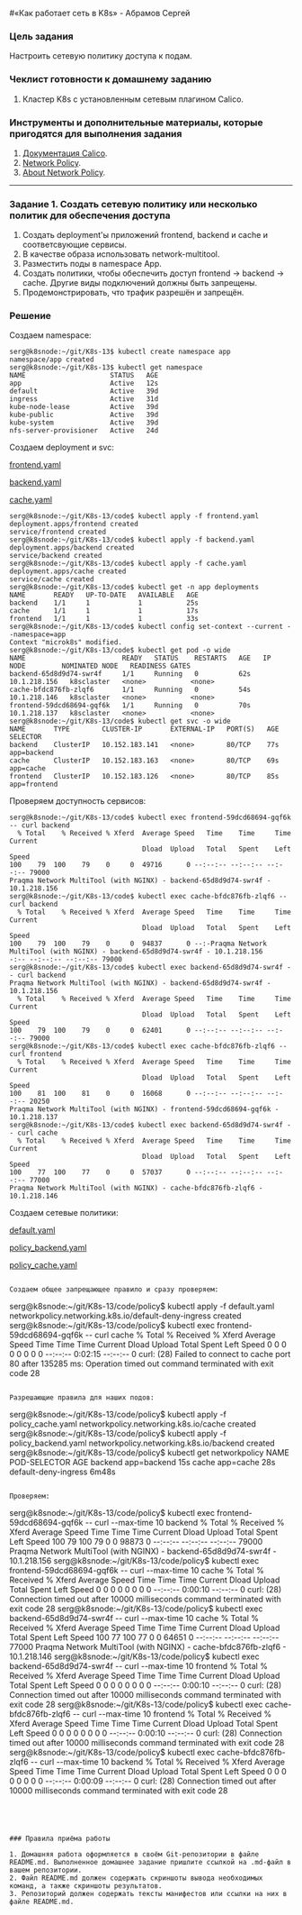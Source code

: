 #«Как работает сеть в K8s» - Абрамов Сергей 

### Цель задания

Настроить сетевую политику доступа к подам.

### Чеклист готовности к домашнему заданию

1. Кластер K8s с установленным сетевым плагином Calico.

### Инструменты и дополнительные материалы, которые пригодятся для выполнения задания

1. [Документация Calico](https://www.tigera.io/project-calico/).
2. [Network Policy](https://kubernetes.io/docs/concepts/services-networking/network-policies/).
3. [About Network Policy](https://docs.projectcalico.org/about/about-network-policy).

-----

### Задание 1. Создать сетевую политику или несколько политик для обеспечения доступа

1. Создать deployment'ы приложений frontend, backend и cache и соответсвующие сервисы.
2. В качестве образа использовать network-multitool.
3. Разместить поды в namespace App.
4. Создать политики, чтобы обеспечить доступ frontend -> backend -> cache. Другие виды подключений должны быть запрещены.
5. Продемонстрировать, что трафик разрешён и запрещён.


### Решение

Создаем namespace:

```
serg@k8snode:~/git/K8s-13$ kubectl create namespace app
namespace/app created
serg@k8snode:~/git/K8s-13$ kubectl get namespace
NAME                     STATUS   AGE
app                      Active   12s
default                  Active   39d
ingress                  Active   31d
kube-node-lease          Active   39d
kube-public              Active   39d
kube-system              Active   39d
nfs-server-provisioner   Active   24d

```

Создаем deployment и svc:

[frontend.yaml](https://github.com/smabramov/K8s-13/blob/413dfab4a668de15f3b6f1046f2ba19933b756bf/code/frontend.yaml)

[backend.yaml](https://github.com/smabramov/K8s-13/blob/413dfab4a668de15f3b6f1046f2ba19933b756bf/code/backend.yaml)

[cache.yaml](https://github.com/smabramov/K8s-13/blob/413dfab4a668de15f3b6f1046f2ba19933b756bf/code/cache.yaml)

```
serg@k8snode:~/git/K8s-13/code$ kubectl apply -f frontend.yaml
deployment.apps/frontend created
service/frontend created
serg@k8snode:~/git/K8s-13/code$ kubectl apply -f backend.yaml 
deployment.apps/backend created
service/backend created
serg@k8snode:~/git/K8s-13/code$ kubectl apply -f cache.yaml 
deployment.apps/cache created
service/cache created
serg@k8snode:~/git/K8s-13/code$ kubectl get -n app deployments
NAME       READY   UP-TO-DATE   AVAILABLE   AGE
backend    1/1     1            1           25s
cache      1/1     1            1           17s
frontend   1/1     1            1           33s
serg@k8snode:~/git/K8s-13/code$ kubectl config set-context --current --namespace=app
Context "microk8s" modified.
serg@k8snode:~/git/K8s-13/code$ kubectl get pod -o wide
NAME                        READY   STATUS    RESTARTS   AGE   IP             NODE         NOMINATED NODE   READINESS GATES
backend-65d8d9d74-swr4f     1/1     Running   0          62s   10.1.218.156   k8sclaster   <none>           <none>
cache-bfdc876fb-zlqf6       1/1     Running   0          54s   10.1.218.146   k8sclaster   <none>           <none>
frontend-59dcd68694-gqf6k   1/1     Running   0          70s   10.1.218.137   k8sclaster   <none>           <none>
serg@k8snode:~/git/K8s-13/code$ kubectl get svc -o wide
NAME       TYPE        CLUSTER-IP       EXTERNAL-IP   PORT(S)   AGE   SELECTOR
backend    ClusterIP   10.152.183.141   <none>        80/TCP    77s   app=backend
cache      ClusterIP   10.152.183.163   <none>        80/TCP    69s   app=cache
frontend   ClusterIP   10.152.183.126   <none>        80/TCP    85s   app=frontend

```

Проверяем доступность сервисов:

```
serg@k8snode:~/git/K8s-13/code$ kubectl exec frontend-59dcd68694-gqf6k -- curl backend
  % Total    % Received % Xferd  Average Speed   Time    Time     Time  Current
                                 Dload  Upload   Total   Spent    Left  Speed
100    79  100    79    0     0  49716      0 --:--:-- --:--:-- --:--:-- 79000
Praqma Network MultiTool (with NGINX) - backend-65d8d9d74-swr4f - 10.1.218.156
serg@k8snode:~/git/K8s-13/code$ kubectl exec cache-bfdc876fb-zlqf6 -- curl backend
  % Total    % Received % Xferd  Average Speed   Time    Time     Time  Current
                                 Dload  Upload   Total   Spent    Left  Speed
100    79  100    79    0     0  94837      0 --:-Praqma Network MultiTool (with NGINX) - backend-65d8d9d74-swr4f - 10.1.218.156
-:-- --:--:-- --:--:-- 79000
serg@k8snode:~/git/K8s-13/code$ kubectl exec backend-65d8d9d74-swr4f -- curl backend
Praqma Network MultiTool (with NGINX) - backend-65d8d9d74-swr4f - 10.1.218.156
  % Total    % Received % Xferd  Average Speed   Time    Time     Time  Current
                                 Dload  Upload   Total   Spent    Left  Speed
100    79  100    79    0     0  62401      0 --:--:-- --:--:-- --:--:-- 79000
serg@k8snode:~/git/K8s-13/code$ kubectl exec cache-bfdc876fb-zlqf6 -- curl frontend
  % Total    % Received % Xferd  Average Speed   Time    Time     Time  Current
                                 Dload  Upload   Total   Spent    Left  Speed
100    81  100    81    0     0  16068      0 --:--:-- --:--:-- --:--:-- 20250
Praqma Network MultiTool (with NGINX) - frontend-59dcd68694-gqf6k - 10.1.218.137
serg@k8snode:~/git/K8s-13/code$ kubectl exec backend-65d8d9d74-swr4f -- curl cache
  % Total    % Received % Xferd  Average Speed   Time    Time     Time  Current
                                 Dload  Upload   Total   Spent    Left  Speed
100    77  100    77    0     0  57037      0 --:--:-- --:--:-- --:--:-- 77000
Praqma Network MultiTool (with NGINX) - cache-bfdc876fb-zlqf6 - 10.1.218.146

```

Создаем сетевые политики:

[default.yaml](https://github.com/smabramov/K8s-13/blob/413dfab4a668de15f3b6f1046f2ba19933b756bf/code/policy/default.yaml)

[policy_backend.yaml](https://github.com/smabramov/K8s-13/blob/413dfab4a668de15f3b6f1046f2ba19933b756bf/code/policy/policy_backend.yaml)

[policy_cache.yaml](https://github.com/smabramov/K8s-13/blob/413dfab4a668de15f3b6f1046f2ba19933b756bf/code/policy/policy_cache.yaml)

```

Создаем общее запрещающее правило и сразу проверяем:

```
serg@k8snode:~/git/K8s-13/code/policy$ kubectl apply -f default.yaml
networkpolicy.networking.k8s.io/default-deny-ingress created
serg@k8snode:~/git/K8s-13/code/policy$ kubectl exec frontend-59dcd68694-gqf6k -- curl cache
  % Total    % Received % Xferd  Average Speed   Time    Time     Time  Current
                                 Dload  Upload   Total   Spent    Left  Speed
  0     0    0     0    0     0      0      0 --:--:--  0:02:15 --:--:--     0
curl: (28) Failed to connect to cache port 80 after 135285 ms: Operation timed out
command terminated with exit code 28
```

Разрешающие правила для наших подов:

```
serg@k8snode:~/git/K8s-13/code/policy$ kubectl apply -f policy_cache.yaml 
networkpolicy.networking.k8s.io/cache created
serg@k8snode:~/git/K8s-13/code/policy$ kubectl apply -f policy_backend.yaml 
networkpolicy.networking.k8s.io/backend created
serg@k8snode:~/git/K8s-13/code/policy$ kubectl get networkpolicy
NAME                   POD-SELECTOR   AGE
backend                app=backend    15s
cache                  app=cache      28s
default-deny-ingress   <none>         6m48s
```

Проверяем:

```
serg@k8snode:~/git/K8s-13/code/policy$ kubectl exec frontend-59dcd68694-gqf6k -- curl --max-time 10 backend
  % Total    % Received % Xferd  Average Speed   Time    Time     Time  Current
                                 Dload  Upload   Total   Spent    Left  Speed
100    79  100    79    0     0  98873      0 --:--:-- --:--:-- --:--:-- 79000
Praqma Network MultiTool (with NGINX) - backend-65d8d9d74-swr4f - 10.1.218.156
serg@k8snode:~/git/K8s-13/code/policy$ kubectl exec frontend-59dcd68694-gqf6k -- curl --max-time 10 cache
  % Total    % Received % Xferd  Average Speed   Time    Time     Time  Current
                                 Dload  Upload   Total   Spent    Left  Speed
  0     0    0     0    0     0      0      0 --:--:--  0:00:10 --:--:--     0
curl: (28) Connection timed out after 10000 milliseconds
command terminated with exit code 28
serg@k8snode:~/git/K8s-13/code/policy$ kubectl exec backend-65d8d9d74-swr4f -- curl --max-time 10 cache
  % Total    % Received % Xferd  Average Speed   Time    Time     Time  Current
                                 Dload  Upload   Total   Spent    Left  Speed
100    77  100    77    0     0  64651      0 --:--:-- --:--:-- --:--:-- 77000
Praqma Network MultiTool (with NGINX) - cache-bfdc876fb-zlqf6 - 10.1.218.146
serg@k8snode:~/git/K8s-13/code/policy$ kubectl exec backend-65d8d9d74-swr4f -- curl --max-time 10 frontend
  % Total    % Received % Xferd  Average Speed   Time    Time     Time  Current
                                 Dload  Upload   Total   Spent    Left  Speed
  0     0    0     0    0     0      0      0 --:--:--  0:00:10 --:--:--     0
curl: (28) Connection timed out after 10000 milliseconds
command terminated with exit code 28
serg@k8snode:~/git/K8s-13/code/policy$ kubectl exec cache-bfdc876fb-zlqf6 -- curl --max-time 10 frontend
  % Total    % Received % Xferd  Average Speed   Time    Time     Time  Current
                                 Dload  Upload   Total   Spent    Left  Speed
  0     0    0     0    0     0      0      0 --:--:--  0:00:10 --:--:--     0
curl: (28) Connection timed out after 10000 milliseconds
command terminated with exit code 28
serg@k8snode:~/git/K8s-13/code/policy$ kubectl exec cache-bfdc876fb-zlqf6 -- curl --max-time 10 backend
  % Total    % Received % Xferd  Average Speed   Time    Time     Time  Current
                                 Dload  Upload   Total   Spent    Left  Speed
  0     0    0     0    0     0      0      0 --:--:--  0:00:09 --:--:--     0
curl: (28) Connection timed out after 10000 milliseconds
command terminated with exit code 28

```




### Правила приёма работы

1. Домашняя работа оформляется в своём Git-репозитории в файле README.md. Выполненное домашнее задание пришлите ссылкой на .md-файл в вашем репозитории.
2. Файл README.md должен содержать скриншоты вывода необходимых команд, а также скриншоты результатов.
3. Репозиторий должен содержать тексты манифестов или ссылки на них в файле README.md.
